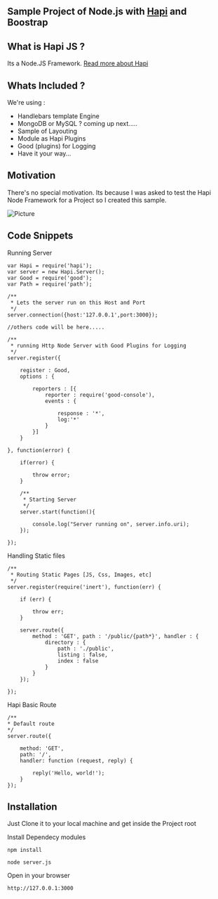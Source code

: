 ## Sample Project of Node.js with [Hapi](http://hapijs.com) and Boostrap

## What is Hapi JS ? 

Its a Node.JS Framework. [Read more about Hapi](http://hapijs.com)

## Whats Included ? 

We're using :

* Handlebars template Engine
* MongoDB or MySQL ? coming up next.....
* Sample of Layouting
* Module as Hapi Plugins
* Good (plugins) for Logging
* Have it your way...

## Motivation

There's no special motivation. Its because I was asked to test the Hapi Node Framework for a Project so I created this sample.

![Picture](https://raw.githubusercontent.com/codetrash/hapi-project/master/public/images/hapi-project.png)

## Code Snippets

Running Server

```
var Hapi = require('hapi');
var server = new Hapi.Server();
var Good = require('good');
var Path = require('path');

/**
 * Lets the server run on this Host and Port
 */
server.connection({host:'127.0.0.1',port:3000});

//others code will be here.....

/**
 * running Http Node Server with Good Plugins for Logging  
 */
server.register({
	
	register : Good,
	options : {
		
		reporters : [{
			reporter : require('good-console'),
			events : {
				
				response : '*',
				log:'*'
			}
		}]
	}
	
}, function(error) {
	
	if(error) {
		
		throw error;
	}
	
	/**
	 * Starting Server
	 */
	server.start(function(){
	
		console.log("Server running on", server.info.uri);
	});
	
});
```

Handling Static files

```
/**
 * Routing Static Pages [JS, Css, Images, etc]
 */
server.register(require('inert'), function(err) {
	
	if (err) {
		
		throw err;
	}
	
	server.route({
		method : 'GET', path : '/public/{path*}', handler : {
			directory : {
				path : './public',
				listing : false,
				index : false
			}
		}
	});
	
});
```

Hapi Basic Route
```
/**
* Default route
*/
server.route({
	
    method: 'GET',
    path: '/',
    handler: function (request, reply) {
		
        reply('Hello, world!');
    }
});
```


## Installation

Just Clone it to your local machine and get inside the Project root

Install Dependecy modules

``` npm install ```

``` node server.js ```

Open in your browser

``` http://127.0.0.1:3000 ```



